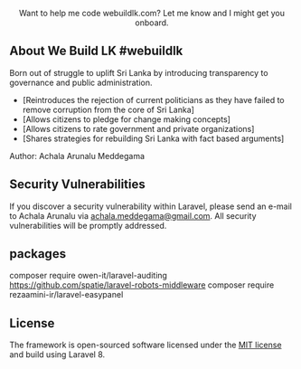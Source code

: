 <p align="center">
Want to help me code webuildlk.com? Let me know and I might get you onboard. 
</p>

## About We Build LK #webuildlk

Born out of struggle to uplift Sri Lanka by introducing transparency to governance and public administration.

- [Reintroduces the rejection of current politicians as they have failed to remove corruption from the core of Sri Lanka]
- [Allows citizens to pledge for change making concepts]
- [Allows citizens to rate government and private organizations]
- [Shares strategies for rebuilding Sri Lanka with fact based arguments]

Author: Achala Arunalu Meddegama

## Security Vulnerabilities

If you discover a security vulnerability within Laravel, please send an e-mail to Achala Arunalu via [achala.meddegama@gmail.com](achala.meddegama@gmail.com). All security vulnerabilities will be promptly addressed.

## packages
composer require owen-it/laravel-auditing
https://github.com/spatie/laravel-robots-middleware
composer require rezaamini-ir/laravel-easypanel

## License

The framework is open-sourced software licensed under the [MIT license](https://opensource.org/licenses/MIT) and build using Laravel 8.
